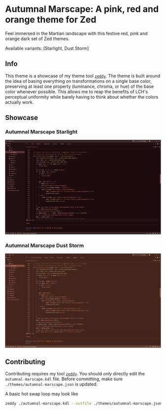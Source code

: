 # Autumnal Marscape: A pink, red and orange theme for Zed
Feel immersed in the Martian landscape with this festive red, pink and orange dark set of Zed themes.

Available variants: \[Starlight, Dust Storm\]

## Info
This theme is a showcase of my theme tool [`zeddy`](https://github.com/lilyyy411/zeddy).
The theme is built around the idea of basing everything on transformations on a single base color,
preserving at least one property (luminance, chroma, or hue) of the base color whenever possible.
This allows me to reap the benefits of LCH's perceptual uniformity
while barely having to think about whether the colors actually work.

## Showcase
### Autumnal Marscape Starlight
![Autumnal Marscape Starlight](assets/starlight.png)
### Autumnal Marscape Dust Storm
![Autumnal Marscape Dust Storm](assets/duststorm.png)

## Contributing
Contributing requires my tool [`zeddy`](https://github.com/lilyyy411/zeddy). You should *only* directly
edit the `autumnal-marscape.kdl` file. Before committing, make sure `./themes/autumnal-marscape.json` is updated.

A basic hot swap loop may look like
```sh
zeddy ./autumnal-marscape.kdl --outfile ./themes/autumnal-marscape.json watch
```
